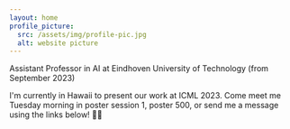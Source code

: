 ```yaml
---
layout: home
profile_picture:
  src: /assets/img/profile-pic.jpg
  alt: website picture
---
```


<p>
Assistant Professor in AI at Eindhoven University of Technology (from September 2023)
</p>


<p>
  I'm currently in Hawaii to present our work at ICML 2023. Come meet me Tuesday morning in poster session 1, poster 500, or send me a message using the links below! 🌴🐠
</p>


